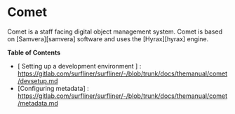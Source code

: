 # Comet

Comet is a staff facing digital object management system. Comet is based on
[Samvera][samvera] software and uses the [Hyrax][hyrax] engine.

**Table of Contents**

* [ Setting up a development environment ] : https://gitlab.com/surfliner/surfliner/-/blob/trunk/docs/themanual/comet/devsetup.md
* [Configuring metadata] : https://gitlab.com/surfliner/surfliner/-/blob/trunk/docs/themanual/comet/metadata.md
